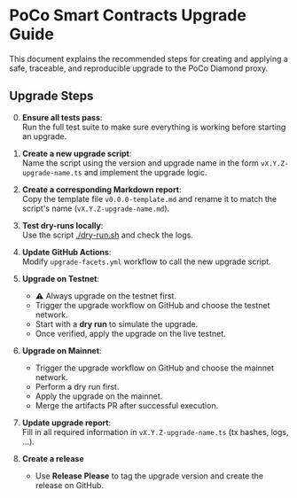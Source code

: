 # PoCo Smart Contracts Upgrade Guide

This document explains the recommended steps for creating and applying a safe, traceable,
and reproducible upgrade to the PoCo Diamond proxy.

## Upgrade Steps

0. **Ensure all tests pass**:<br>
    Run the full test suite to make sure everything is working before starting an upgrade.

1. **Create a new upgrade script**:<br>
    Name the script using the version and upgrade name in the form `vX.Y.Z-upgrade-name.ts`
    and implement the upgrade logic.

2. **Create a corresponding Markdown report**:<br>
    Copy the template file `v0.0.0-template.md` and rename it to match the script's name
    (`vX.Y.Z-upgrade-name.md`).

3. **Test dry-runs locally**:<br>
    Use the script [./dry-run.sh](./dry-run.sh) and check the logs.

4. **Update GitHub Actions**:<br>
    Modify `upgrade-facets.yml` workflow to call the new upgrade script.

5. **Upgrade on Testnet**:
   - ⚠️ Always upgrade on the testnet first.
   - Trigger the upgrade workflow on GitHub and choose the testnet network.
   - Start with a **dry run** to simulate the upgrade.
   - Once verified, apply the upgrade on the live testnet.

6. **Upgrade on Mainnet**:
   - Trigger the upgrade workflow on GitHub and choose the mainnet network.
   - Perform a dry run first.
   - Apply the upgrade on the mainnet.
   - Merge the artifacts PR after successful execution.

7. **Update upgrade report**:<br>
    Fill in all required information in `vX.Y.Z-upgrade-name.ts` (tx hashes, logs, ...).

8. **Create a release**
   - Use **Release Please** to tag the upgrade version and create the release on GitHub.
